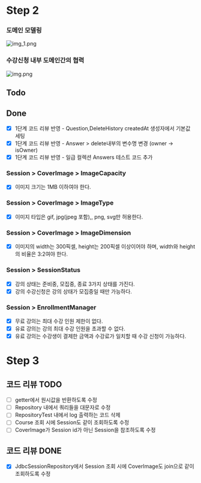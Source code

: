# Step 2

### 도메인 모델링

![img_1.png](../courses/image/img_1.png)

### 수강신청 내부 도메인간의 협력

![img.png](../courses/image/img.png)

## Todo

## Done

- [X] 1단계 코드 리뷰 반영 - Question,DeleteHistory createdAt 생성자에서 기본값 세팅
- [X] 1단계 코드 리뷰 반영 - Answer > delete내부의 변수명 변경 (owner -> isOwner)
- [X] 1단계 코드 리뷰 반영 - 일급 컬렉션 Answers 테스트 코드 추가

### Session > CoverImage > ImageCapacity

- [X] 이미지 크기는 1MB 이하여야 한다.

### Session > CoverImage > ImageType

- [X] 이미지 타입은 gif, jpg(jpeg 포함),, png, svg만 허용한다.

### Session > CoverImage > ImageDimension

- [X] 이미지의 width는 300픽셀, height는 200픽셀 이상이어야 하며, width와 height의 비율은 3:2여야 한다.

### Session > SessionStatus

- [X] 강의 상태는 준비중, 모집중, 종료 3가지 상태를 가진다.
- [X] 강의 수강신청은 강의 상태가 모집중일 때만 가능하다.

### Session > EnrollmentManager

- [X] 무료 강의는 최대 수강 인원 제한이 없다.
- [X] 유료 강의는 강의 최대 수강 인원을 초과할 수 없다.
- [X] 유료 강의는 수강생이 결제한 금액과 수강료가 일치할 때 수강 신청이 가능하다.

# Step 3

## 코드 리뷰 TODO
- [ ] getter에서 원시값을 반환하도록 수정
- [ ] Repository 내에서 쿼리들을 대문자로 수정
- [ ] RepositoryTest 내에서 log 출력하는 코드 삭제
- [ ] Course 조회 시에 Session도 같이 조회하도록 수정
- [ ] CoverImage가 Session id가 아닌 Session을 참조하도록 수정

## 코드 리뷰 DONE
- [X] JdbcSessionRepository에서 Session 조회 시에 CoverImage도 join으로 같이 조회하도록 수정
